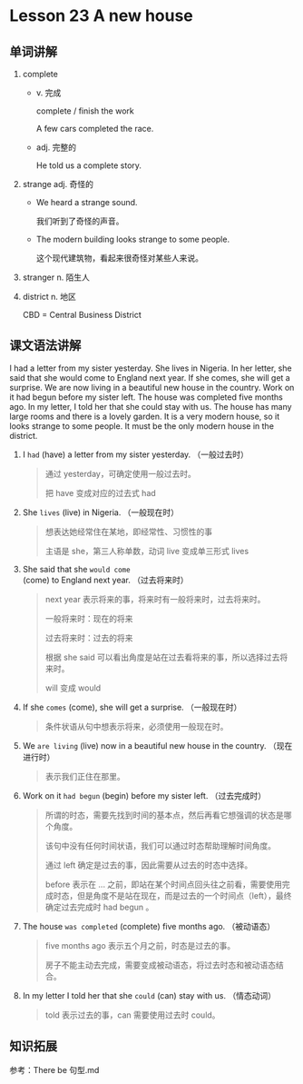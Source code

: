 # Lesson 23 A new house

## 单词讲解

1. complete

   - v. 完成

     complete / finish the work

     A few cars completed the race.

   - adj. 完整的

     He told us a complete story.

     

2. strange adj. 奇怪的

    - We heard a strange sound.

      我们听到了奇怪的声音。

    - The modern building looks strange to some people.

      这个现代建筑物，看起来很奇怪对某些人来说。

      
    
3. stranger n. 陌生人

    

4. district n. 地区

   CBD = Central Business District



## 课文语法讲解

I had a letter from my sister yesterday. She lives in Nigeria. In her letter, she said that she would come to England next year. If she comes, she will get a surprise. We are now living in a beautiful new house in the country. Work on it had begun before my sister left. The house was completed five months ago. In my letter, I told her that she could stay with us. The house has many large rooms and there is a lovely garden. It is a very modern house, so it looks strange to some people. It must be the only modern house in the district.



1. I `had` (have) a letter from my sister yesterday. （一般过去时）

   > 通过 yesterday，可确定使用一般过去时。
   >
   > 把 have 变成对应的过去式 had

2. She `lives` (live) in Nigeria. （一般现在时）

   > 想表达她经常住在某地，即经常性、习惯性的事
   >
   > 主语是 she，第三人称单数，动词 live 变成单三形式 lives

3. She said that she `would come` (come) to England next year. （过去将来时）

   > next year 表示将来的事，将来时有一般将来时，过去将来时。
   >
   > 一般将来时：现在的将来
   >
   > 过去将来时：过去的将来
   >
   > 根据 she said 可以看出角度是站在过去看将来的事，所以选择过去将来时。
   >
   > will 变成 would

4. If she `comes` (come), she will get a surprise. （一般现在时）

   > 条件状语从句中想表示将来，必须使用一般现在时。

5. We `are living` (live) now in a beautiful new house in the country. （现在进行时）

   > 表示我们正住在那里。

6. Work on it `had begun` (begin) before my sister left. （过去完成时）

   > 所谓的时态，需要先找到时间的基本点，然后再看它想强调的状态是哪个角度。
   >
   > 该句中没有任何时间状语，我们可以通过时态帮助理解时间角度。
   >
   > 通过 left 确定是过去的事，因此需要从过去的时态中选择。
   >
   > before 表示在 ... 之前，即站在某个时间点回头往之前看，需要使用完成时态，但是角度不是站在现在，而是过去的一个时间点（left），最终确定过去完成时 had begun 。

7. The house `was completed` (complete) five months ago.  （被动语态）

   > five months ago 表示五个月之前，时态是过去的事。
   >
   > 房子不能主动去完成，需要变成被动语态，将过去时态和被动语态结合。

8. In my letter I told her that she `could` (can) stay with us.  （情态动词）

   > told 表示过去的事，can 需要使用过去时 could。





## 知识拓展

参考：There be 句型.md




